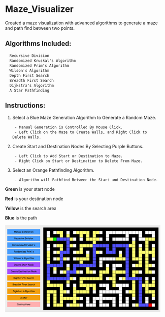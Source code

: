 # Maze_Visualizer
Created a maze visualization with advanced algorithms to generate a maze and path find between two points.

## Algorithms Included:

      Recursive Division
      Randomized Kruskal's Algorithm
      Randomized Prim's Algorithm
      Wilson's Algorithm
      Depth First Search
      Breadth First Search
      Dijkstra's Algorithm
      A Star Pathfinding

## Instructions:


1) Select a Blue Maze Generation Algorithm to Generate a Random Maze.

        - Manual Generation is Controlled By Mouse Click.
        - Left Click on the Maze to Create Walls, and Right Click to Delete Walls.
2) Create Start and Destination Nodes By Selecting Purple Buttons.

        - Left Click to Add Start or Destination to Maze.
        - Right Click on Start or Destination to Delete From Maze.
3) Select an Orange Pathfinding Algorithm.

        - Algorithm will Pathfind Between the Start and Destination Node.
**Green** is your start node

**Red** is your destination node

**Yellow** is the search area

**Blue** is the path

![Screenshot](Maze_Visualizer_Preview.png)
